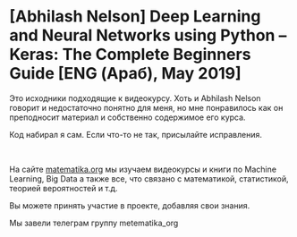 # [Abhilash Nelson] Deep Learning and Neural Networks using Python – Keras: The Complete Beginners Guide [ENG (Араб), May 2019]

Это исходники подходящие к видеокурсу. Хоть и Abhilash Nelson говорит и недостаточно понятно для меня, но мне понравилось как он преподносит материал и собственно содержимое его курса.

Код набирал я сам. Если что-то не так, присылайте исправления.

<br/>

На сайте [matematika.org](https://matematika.org) мы изучаем видеокурсы и книги по Machine Learning, Big Data а также все, что связано с математикой, статистикой, теорией вероятностей и т.д. 

Вы можете принять участие в проекте, добавляя свои знания.

Мы завели телеграм группу metematika_org